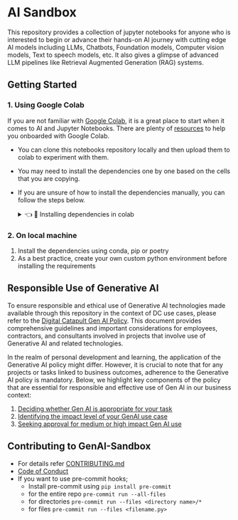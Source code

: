 # AI Sandbox

This repository provides a collection of jupyter notebooks for anyone
who is interested to begin or advance their hands-on AI journey with
cutting edge AI models including LLMs, Chatbots, Foundation models,
Computer vision models, Text to speech models, etc. It also gives a glimpse of
advanced LLM pipelines like Retrieval Augmented Generation (RAG) systems.

## Getting Started

### 1. Using Google Colab

If you are not familiar with [Google Colab](https://colab.research.google.com/),
it is a great place to start when it comes to AI and Jupyter Notebooks.
There are plenty of [resources](https://colab.research.google.com/)
to help you onboarded with Google Colab.

* You can clone this notebooks repository locally and then upload them
to colab to experiment with them.

* You may need to install the dependencies
one by one based on the cells that you are copying.

* If you are unsure of how to install the dependencies manually, you can follow the steps below.
    <details>
    <summary>👈 🔎 Installing dependencies in colab</summary>

  1. You can clone this repo from a colab notebook
      ```
      !git clone <http url of the repo>
      ```
      Ensure that you have a valid
  [access token](https://docs.github.com/en/enterprise-server@3.6/authentication/keeping-your-account-and-data-secure/managing-your-personal-access-tokens)
  to authenticate.

  2. Change the working directory to the downloaded repository
      ```
      %cd llm-notebook
      ```
  3. Install poetry
      ```
      %pip install poetry --no-cache-dir
      ```

  4. Now install the dependencies using poetry.
      ```
      ! poetry config virtualenvs.create false
      ! poetry install --no-root --no-cache --no-ansi
      ```
  5. Once the dependencies are installed, you can copy the contents of the notebook cell by cell
  that you want to experiment with.
  *Note: Alternatively, you can install the dependencies manually from the requirements.txt file.*
</details>


### 2. On local machine
1. Install the dependencies using conda, pip or poetry
2. As a best practice, create your own custom python environment before installing the requirements

## Responsible Use of Generative AI
To ensure responsible and ethical use of Generative AI technologies made available through this repository in the context of DC use cases, please refer to the [Digital Catapult Gen AI Policy](https://docs.google.com/document/d/1Vf_ky5SPeuNxISuxNDIS6ZVmeKAH4wE3jCwzs6GzDKM/edit?usp=sharing). This document provides comprehensive guidelines and important considerations for employees, contractors, and consultants involved in projects that involve use of Generative AI and related technologies.

In the realm of personal development and learning, the application of the Generative AI policy might differ. However, it is crucial to note that for any projects or tasks linked to business outcomes, adherence to the Generative AI policy is mandatory. Below, we highlight key components of the policy that are essential for responsible and effective use of Gen AI in our business context:

1. [Deciding whether Gen AI is appropriate for your task](https://docs.google.com/document/d/1Vf_ky5SPeuNxISuxNDIS6ZVmeKAH4wE3jCwzs6GzDKM/edit#heading=h.a5kx6tn937z5)
2. [Identifying the impact level of your GenAI use case](https://docs.google.com/document/d/1Vf_ky5SPeuNxISuxNDIS6ZVmeKAH4wE3jCwzs6GzDKM/edit#heading=h.89wfewfazdb)
3. [Seeking approval for medium or high impact Gen AI use](https://docs.google.com/document/d/1Vf_ky5SPeuNxISuxNDIS6ZVmeKAH4wE3jCwzs6GzDKM/edit#heading=h.r7e0s1nvrbus)


## Contributing to GenAI-Sandbox
* For details refer [CONTRIBUTING.md](CONTRIBUTING.md)
* [Code of Conduct](CODE_OF_CONDUCT.md)
* If you want to use pre-commit hooks;
  * Install pre-commit using `pip install pre-commit`
  * for the entire repo `pre-commit run --all-files`
  * for directories `pre-commit run --files <directory name>/*`
  * for files `pre-commit run --files <filename.py>`
